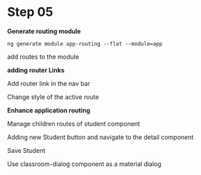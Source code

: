 # Step 05

**Generate routing module**

`ng generate module app-routing --flat --module=app`

add routes to the module


**adding router Links**

Add router link in the nav bar

Change style of the active route  

**Enhance application routing**

Manage children routes of student component

Adding new Student button and navigate to the detail component

Save Student

Use classroom-dialog component as a material dialog
